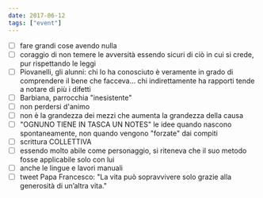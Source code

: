 ```yaml
---
date: 2017-06-12
tags: ["event"]
---
```

- [ ] fare grandi cose avendo nulla
- [ ] coraggio di non temere le avversità essendo sicuri di ciò in cui si crede, pur rispettando le leggi
- [ ] Piovanelli, gli alunni: chi lo ha conosciuto è veramente in grado di comprendere il bene che facceva... chi indirettamente ha rapporti tende a notare di più i difetti
- [ ] Barbiana, parrocchia "inesistente"
- [ ] non perdersi d'animo
- [ ] non è la grandezza dei mezzi che aumenta la grandezza della causa
- [ ] "OGNUNO TIENE IN TASCA UN NOTES" le idee quando nascono spontaneamente, non quando vengono "forzate" dai compiti
- [ ] scrittura COLLETTIVA
- [ ] essendo molto abile come personaggio, si riteneva che il suo metodo fosse applicabile solo con lui
- [ ] anche le lingue e lavori manuali
- [ ] tweet Papa Francesco: "La vita può sopravvivere solo grazie alla generosità di un’altra vita."
